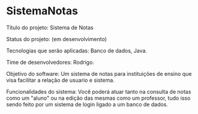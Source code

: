 # SistemaNotas
Título do projeto: Sistema de Notas

Status do projeto: (em desenvolvimento)

Tecnologias que serão aplicadas: Banco de dados, Java.

Time de desenvolvedores: Rodrigo.

Objetivo do software: Um sistema de notas para instituições de ensino que visa facilitar a relação de usuario e sistema.

Funcionalidades do sistema: Você poderá atuar tanto na consulta de notas como um "aluno" ou na edição das mesmas como um professor, tudo isso sendo feito por um sistema de login ligado a um banco de dados.
